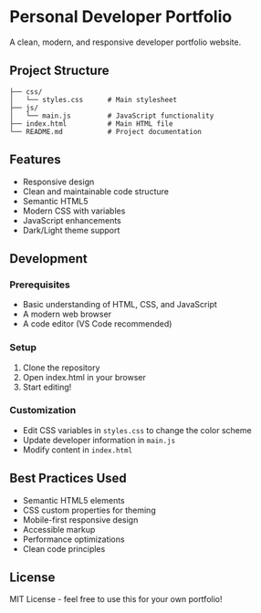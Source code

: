 # Personal Developer Portfolio

A clean, modern, and responsive developer portfolio website.

## Project Structure

```
├── css/
│   └── styles.css      # Main stylesheet
├── js/
│   └── main.js         # JavaScript functionality
├── index.html          # Main HTML file
└── README.md           # Project documentation
```

## Features

- Responsive design
- Clean and maintainable code structure
- Semantic HTML5
- Modern CSS with variables
- JavaScript enhancements
- Dark/Light theme support

## Development

### Prerequisites

- Basic understanding of HTML, CSS, and JavaScript
- A modern web browser
- A code editor (VS Code recommended)

### Setup

1. Clone the repository
2. Open index.html in your browser
3. Start editing!

### Customization

- Edit CSS variables in `styles.css` to change the color scheme
- Update developer information in `main.js`
- Modify content in `index.html`

## Best Practices Used

- Semantic HTML5 elements
- CSS custom properties for theming
- Mobile-first responsive design
- Accessible markup
- Performance optimizations
- Clean code principles

## License

MIT License - feel free to use this for your own portfolio!
